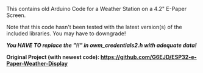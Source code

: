 This contains old Arduino Code for a Weather Station on a 4.2" E-Paper Screen.

Note that this code hasn't been tested with the latest version(s) of the included libraries. You may have to downgrade!

***You HAVE TO replace the "!!" in owm_credentials2.h with adequate data!***

**Original Project (with newest code): https://github.com/G6EJD/ESP32-e-Paper-Weather-Display**
